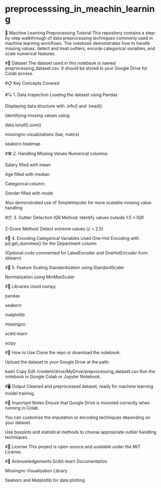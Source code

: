 # preprocesssing_in_meachin_learning
🧹 Machine Learning Preprocessing Tutorial
This repository contains a step-by-step walkthrough of data preprocessing techniques commonly used in machine learning workflows. The notebook demonstrates how to handle missing values, detect and treat outliers, encode categorical variables, and scale numerical features.

#📁 Dataset
The dataset used in this notebook is named preprocessing_dataset.csv. It should be stored in your Google Drive for Colab access.

#📋 Key Concepts Covered

#🔍 1. Data Inspection
Loading the dataset using Pandas

Displaying data structure with .info() and .head()

Identifying missing values using:

data.isnull().sum()

missingno visualizations (bar, matrix)

seaborn heatmap

#🛠️ 2. Handling Missing Values
Numerical columns:

Salary filled with mean

Age filled with median

Categorical column:

Gender filled with mode

Also demonstrated use of SimpleImputer for more scalable missing value handling

#📦 3. Outlier Detection
IQR Method: Identify values outside 1.5 × IQR

Z-Score Method: Detect extreme values (z > 2.5)

#🔄 4. Encoding Categorical Variables
Used One-Hot Encoding with pd.get_dummies() for the Department column

(Optional code commented for LabelEncoder and OneHotEncoder from sklearn)

#📏 5. Feature Scaling
Standardization using StandardScaler

Normalization using MinMaxScaler

#🧪 Libraries Used
numpy

pandas

seaborn

matplotlib

missingno

scikit-learn

scipy

#🚀 How to Use
Clone the repo or download the notebook.

Upload the dataset to your Google Drive at the path:

bash
Copy
Edit
/content/drive/MyDrive/preprocessing_dataset.csv
Run the notebook in Google Colab or Jupyter Notebook.

#🖥️ Output
Cleaned and preprocessed dataset, ready for machine learning model training.

#📌 Important Notes
Ensure that Google Drive is mounted correctly when running in Colab.

You can customize the imputation or encoding techniques depending on your dataset.

Use boxplots and statistical methods to choose appropriate outlier handling techniques.

#📄 License
This project is open-source and available under the MIT License.

#🙌 Acknowledgements
Scikit-learn Documentation

Missingno Visualization Library

Seaborn and Matplotlib for data plotting

